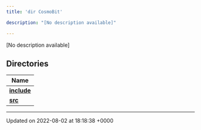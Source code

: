 ```yaml
---
title: 'dir CosmoBit'

description: "[No description available]"

---
```







[No description available]

## Directories

| Name           |
| -------------- |
| **[include](/documentation/code/colliderbit_development/files/dir_1ef626acfeeefe186ec3cc93aa0083c5/#dir-include)**  |
| **[src](/documentation/code/colliderbit_development/files/dir_c6c8e7eb6ca38d0550273d68b4b9515a/#dir-src)**  |






-------------------------------

Updated on 2022-08-02 at 18:18:38 +0000
